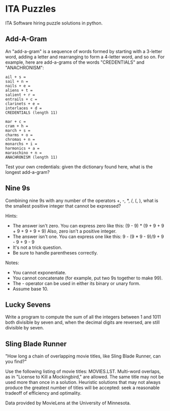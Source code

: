 ITA Puzzles
===

ITA Software hiring puzzle solutions in python.

Add-A-Gram
---
An "add-a-gram" is a sequence of words formed by starting with a 3-letter word, adding a letter and rearranging to form a 4-letter word, and so on. For example, here are add-a-grams of the words "CREDENTIALS" and "ANACHRONISM":

    ail + s =
    sail + n =
    nails + e =
    aliens + t =
    salient + r =
    entrails + c =
    clarinets + e =
    interlaces + d =
    CREDENTIALS (length 11)
    
    mar + c =
    cram + h =
    march + s =
    charms + o =
    chromas + n =
    monarchs + i =
    harmonics + a =
    maraschino + n =
    ANACHRONISM (length 11)

Test your own credentials: given the dictionary found here, what is the longest add-a-gram?


Nine 9s
---
Combining nine 9s with any number of the operators +, -, *, /, (, ), what is the smallest positive integer that cannot be expressed?

Hints:

* The answer isn't zero. You can express zero like this:
      (9 - 9) * (9 + 9 + 9 + 9 + 9 + 9 + 9)
    Also, zero isn't a positive integer.
* The answer isn't one. You can express one like this:
       9 - (9 * 9 - 9)/9 + 9 - 9 + 9 - 9
* It's not a trick question.
* Be sure to handle parentheses correctly.

Notes:
* You cannot exponentiate.
* You cannot concatenate (for example, put two 9s together to make 99).
* The - operator can be used in either its binary or unary form.
* Assume base 10.

Lucky Sevens
---

Write a program to compute the sum of all the integers between 1 and 1011 both divisible by seven and, when the decimal digits are reversed, are still divisible by seven.

Sling Blade Runner
---

"How long a chain of overlapping movie titles, like Sling Blade Runner, can you find?"

Use the following listing of movie titles: MOVIES.LST. Multi-word overlaps, as in "License to Kill a Mockingbird," are allowed. The same title may not be used more than once in a solution. Heuristic solutions that may not always produce the greatest number of titles will be accepted: seek a reasonable tradeoff of efficiency and optimality.
 
Data provided by MovieLens at the University of Minnesota.
